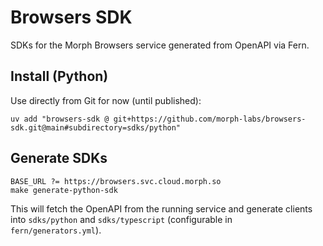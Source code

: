 # Browsers SDK

SDKs for the Morph Browsers service generated from OpenAPI via Fern.

## Install (Python)

Use directly from Git for now (until published):

```
uv add "browsers-sdk @ git+https://github.com/morph-labs/browsers-sdk.git@main#subdirectory=sdks/python"
```

## Generate SDKs

```
BASE_URL ?= https://browsers.svc.cloud.morph.so
make generate-python-sdk
```

This will fetch the OpenAPI from the running service and generate clients into `sdks/python` and `sdks/typescript` (configurable in `fern/generators.yml`).

